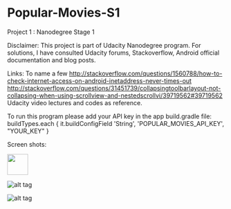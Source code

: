 # Popular-Movies-S1
Project 1 : Nanodegree Stage 1

Disclaimer: 
This project is part of Udacity Nanodegree program. For solutions, I have consulted Udacity forums, Stackoverflow, 
Android official documentation and blog posts.

Links: To name a few
http://stackoverflow.com/questions/1560788/how-to-check-internet-access-on-android-inetaddress-never-times-out
<br>http://stackoverflow.com/questions/31451739/collapsingtoolbarlayout-not-collapsing-when-using-scrollview-and-nestedscrollvi/39719562#39719562</br>
Udacity video lectures and codes as reference.


To run this program please add your API key in the app build.gradle file:
buildTypes.each {
            it.buildConfigField 'String', 'POPULAR_MOVIES_API_KEY', "YOUR_KEY"
        }


Screen shots:

<img src="https://www.dropbox.com/s/454hcv718emo1kb/device-2016-09-28-010534.png?dl=1" width="48">

![alt tag](https://www.dropbox.com/s/454hcv718emo1kb/device-2016-09-28-010534.png?dl=1 "Main Movies Screen")

![alt tag](https://www.dropbox.com/s/q51bnxye9v8ield/device-2016-09-28-010457.png?dl=1 "Movie details Screen")
